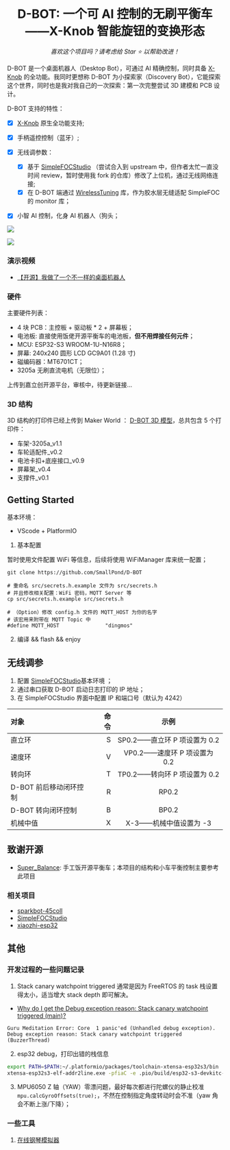 <h1 align="center">D-BOT: 一个可 AI 控制的无刷平衡车——X-Knob 智能旋钮的变换形态</h1>
<div align="center">

<i>喜欢这个项目吗？请考虑给 Star ⭐️ 以帮助改进！</i>

</div>

D-BOT 是一个桌面机器人（Desktop Bot），可通过 AI 精确控制，同时具备 [X-Knob](https://github.com/SmallPond/X-Knob) 的全功能。我同时更想称 D-BOT 为小探索家（Discovery Bot），它能探索这个世界，同时也是我对我自己的一次探索：第一次完整尝试 3D 建模和 PCB 设计。

D-BOT 支持的特性：
- [x] [X-Knob](https://github.com/SmallPond/X-Knob) 原生全功能支持;
- [x] 手柄遥控控制（蓝牙）;
- [x] 无线调参数：
  - [x] 基于 [SimpleFOCStudio](https://github.com/SmallPond/SimpleFOCStudio) （尝试合入到 upstream 中，但作者太忙一直没时间 review，暂时使用我 fork 的仓库）修改了上位机，通过无线网络连接;
  - [x] 在 D-BOT 端通过 [WirelessTuning](https://github.com/SmallPond/WirelessTuning) 库，作为胶水层无缝适配 SimpleFOC 的 monitor 库；
- [x] 小智 AI 控制，化身 AI 机器人（狗头；


![](https://pic-mos-1255408269.cos.ap-guangzhou.myqcloud.com/D-BOT-1.jpg)

![](https://pic-mos-1255408269.cos.ap-guangzhou.myqcloud.com/D-BOT-2.jpg)

### 演示视频

- [【开源】我做了一个不一样的桌面机器人](https://www.bilibili.com/video/BV15FXpYoEGG/)

### 硬件

主要硬件列表：
- 4 块 PCB：主控板 + 驱动板 \* 2 + 屏幕板；
- 电池板: 直接使用饭佬开源平衡车的电池板，**但不用焊接任何元件**；
- MCU: ESP32-S3 WROOM-1U-N16R8；
- 屏幕: 240x240 圆形 LCD GC9A01 (1.28 寸)
- 磁编码器：MT6701CT；
- 3205a 无刷直流电机（无限位）；

上传到嘉立创开源平台，审核中，待更新链接...

### 3D 结构

3D 结构的打印件已经上传到 Maker World ： [D-BOT 3D 模型](https://makerworld.com.cn/zh/models/1061527-d-bot-ge-ke-ai-kong-zhi-de-wu-shua-ping-heng-che-x#profileId-1100492)，总共包含 5 个打印件：

- 车架-3205a_v1.1
- 车轮适配件_v0.2
- 电池卡扣+底座接口_v0.9
- 屏幕架_v0.4
- 支撑件_v0.1

## Getting Started

基本环境：
- VScode + PlatformIO

1. 基本配置

暂时使用文件配置 WiFi 等信息，后续将使用 WiFiManager 库来统一配置；
```
git clone https://github.com/SmallPond/D-BOT

# 重命名 src/secrets.h.example 文件为 src/secrets.h
# 并且修改相关配置：WiFi 密码，MQTT Server 等
cp src/secrets.h.example src/secrets.h

# （Option）修改 config.h 文件的 MQTT_HOST 为你的名字
# 该宏用来附带在 MQTT Topic 中
#define MQTT_HOST               "dingmos"      
```

2. 编译 && flash && enjoy 

## 无线调参

1. 配置 [SimpleFOCStudio](https://github.com/SmallPond/SimpleFOCStudio)基本环境 ；
2. 通过串口获取 D-BOT 启动日志打印的 IP 地址；
3. 在 SimpleFOCStudio 界面中配置 IP 和端口号（默认为 4242）

| 对象 | 命令 | 示例 |
| :-----| ----: | :----: |
| 直立环 | S | SP0.2——直立环 P 项设置为 0.2 |
| 速度环 | V | VP0.2——速度环 P 项设置为 0.2 |
| 转向环 | T | TP0.2——转向环 P 项设置为 0.2 |
| D-BOT 前后移动闭环控制 | R | RP0.2|
| D-BOT 转向闭环控制 | B | BP0.2|
| 机械中值 | X | X-3——机械中值设置为 -3 |

## 致谢开源

- [Super_Balance](https://gitee.com/handmade-rice/Super_Balance): 手工饭开源平衡车；本项目的结构和小车平衡控制主要参考此项目

### 相关项目

- [sparkbot-45coll](https://gitee.com/coll45/sparkbot-45coll)
- [SimpleFOCStudio](https://github.com/JorgeMaker/SimpleFOCStudio)
- [xiaozhi-esp32](https://github.com/78/xiaozhi-esp32)
  

## 其他

### 开发过程的一些问题记录

1. Stack canary watchpoint triggered 通常是因为 FreeRTOS 的 task 栈设置得太小，适当增大 stack depth 即可解决。

- [Why do I get the Debug exception reason: Stack canary watchpoint triggered (main)?](https://stackoverflow.com/questions/56779459/why-do-i-get-the-debug-exception-reason-stack-canary-watchpoint-triggered-main)

```
Guru Meditation Error: Core  1 panic'ed (Unhandled debug exception). 
Debug exception reason: Stack canary watchpoint triggered (BuzzerThread)
```

2. esp32 debug，打印出错的栈信息

```bash
export PATH=$PATH:~/.platformio/packages/toolchain-xtensa-esp32s3/bin
xtensa-esp32s3-elf-addr2line.exe -pfiaC -e .pio/build/esp32-s3-devkitc-1/firmware.elf 0x42007e97
```

3. MPU6050 Z 轴（YAW）零漂问题，最好每次都进行陀螺仪的静止校准`mpu.calcGyroOffsets(true);`，不然在控制指定角度转动时会不准（yaw 角会不断上涨/下降）；
  
### 一些工具

1. [在线钢琴模拟器](https://www.xiwnn.com/piano/)